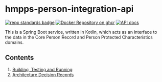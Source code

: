 # hmpps-person-integration-api

[![repo standards badge](https://img.shields.io/badge/endpoint.svg?&style=flat&logo=github&url=https%3A%2F%2Foperations-engineering-reports.cloud-platform.service.justice.gov.uk%2Fapi%2Fv1%2Fcompliant_public_repositories%2Fhmpps-person-integration-api)](https://operations-engineering-reports.cloud-platform.service.justice.gov.uk/public-report/hmpps-person-integration-api "Link to report")
[![Docker Repository on ghcr](https://img.shields.io/badge/ghcr.io-repository-2496ED.svg?logo=docker)](https://ghcr.io/ministryofjustice/hmpps-person-integration-api)
[![API docs](https://img.shields.io/badge/API_docs_-view-85EA2D.svg?logo=swagger)](https://hmpps-person-integration-api-dev.hmpps.service.justice.gov.uk/webjars/swagger-ui/index.html?configUrl=/v3/api-docs)

This is a Spring Boot service, written in Kotlin, which acts as an interface to the data in the Core Person Record and Person Protected Characteristics domains.

## Contents

1. [Building, Testing and Running](readme/build_test_run.md)
2. [Architecture Decision Records](architecture-decision-record/README.md)

